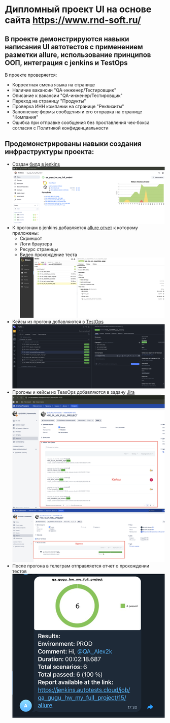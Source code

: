 # Дипломный проект UI на основе сайта https://www.rnd-soft.ru/  
## В проекте демонстрируются навыки написания UI автотестов с применением разметки allure, использование принципов ООП, интеграция с jenkins и TestOps
В проекте проверяется:
- Корректная смена языка на странице
- Наличие вакансии "QA-инженер/Тестировщик"
- Описание к вакансии "QA-инженер/Тестировщик"
- Переход на страницу "Продукты"
- Проверка ИНН компании на странице "Реквизиты"
- Заполнение формы сообщения и его отправка на странице "Компания"
- Ошибка при отправке сообщения без проставления чек-бокса согласия с Политикой конфиденциальности

## Продемонстрированы навыки создания инфраструктуры проекта: 
- Создан [билд в jenkins](https://jenkins.autotests.cloud/job/qa_gugu_hw_my_full_project/)
![image](https://github.com/TukinAlexey/qa_guru_python_hw_14_full_project-/blob/main/files/Jenkins_1.png)
- К прогонам в jenkins добавляется [allure отчет](https://jenkins.autotests.cloud/job/qa_gugu_hw_my_full_project/) к которому приложены:
  - Скриншот
  - Логи браузера
  - Ресурс страницы
  - Видео прохождение теста 
![image](https://github.com/TukinAlexey/qa_guru_python_hw_14_full_project-/blob/main/files/Allure.png?raw=true)
- Кейсы из прогона добавляются в [TestOps](https://allure.autotests.cloud/project/4825/test-cases/38830?treeId=9437)
![image](https://github.com/TukinAlexey/qa_guru_python_hw_14_full_project-/blob/main/files/TestOps.png?raw=true)
- Прогоны и кейсы из TeasOps добавляются в задачу [Jira](https://jira.autotests.cloud/browse/HOMEWORK-1475)
![image](https://github.com/TukinAlexey/qa_guru_python_hw_14_full_project-/blob/main/files/Cases.png?raw=true)
![image](https://github.com/TukinAlexey/qa_guru_python_hw_14_full_project-/blob/main/files/Launches.png?raw=true)
- После прогона в телеграм отправляется отчет о прохождении тестов
![image](https://github.com/TukinAlexey/qa_guru_python_hw_14_full_project-/blob/main/files/Bot.png?raw=true)